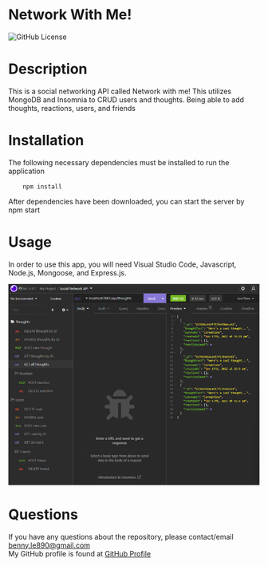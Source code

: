 # Network With Me!

  ![GitHub License](https://img.shields.io/badge/license-MIT-blue.svg)


  # Description
This is a social networking API called Network with me! This utilizes MongoDB and Insomnia to CRUD users and thoughts. Being able to add thoughts, reactions, users, and friends

  # Installation
  The following necessary dependencies must be installed to run the application

        npm install

After dependencies have been downloaded, you can start the server by npm start    

  # Usage
  In order to use this app, you will need Visual Studio Code, Javascript, Node.js, Mongoose, and Express.js. 

![SocialNetworkAPI](./assets/images/Social-network-api.png)

  # Questions
  If you have any questions about the repository, please contact/email benny.le890@gmail.com <br />
  My GitHub profile is found at [GitHub Profile](https//GitHub.com/bennyle890)
